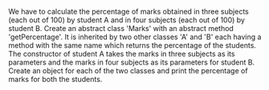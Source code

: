 We have to calculate the percentage of marks obtained in three subjects (each out of 100) 
by student A and in four subjects (each out of 100) by student B. 
Create an abstract class 'Marks' with an abstract method 'getPercentage'. 
It is inherited by two other classes 'A' and 'B' each having a method with the same name 
which returns the percentage of the students. The constructor of student A takes the marks in three subjects 
as its parameters and the marks in four subjects as its parameters for student B. 
Create an object for each of the two classes and print the percentage of marks for both the students.